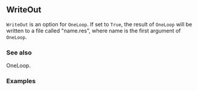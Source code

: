 ##  WriteOut 

`WriteOut` is an option for `OneLoop`. If set to `True`, the result of `OneLoop` will be written to a file called "name.res", where name is the first argument of `OneLoop`.

###  See also 

OneLoop.

###  Examples 